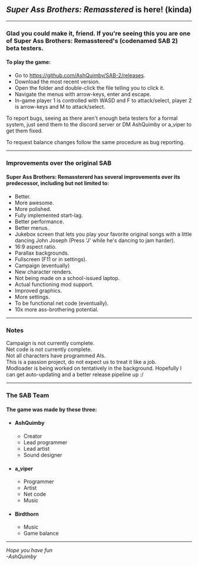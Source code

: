 ## <i>Super Ass Brothers: Remasstered</i> is here! (kinda)
---

### Glad you could make it, friend. If you're seeing this you are one of Super Ass Brothers: Remasstered's (codenamed SAB 2) beta testers.

#### To play the game:
- Go to https://github.com/AshQuimby/SAB-2/releases.
- Download the most recent version.
- Open the folder and double-click the file telling you to click it.
- Navigate the menus with arrow-keys, enter and escape.
- In-game player 1 is controlled with WASD and F to attack/select, player 2 is arrow-keys and M to attack/select.

To report bugs, seeing as there aren't enough beta testers for a formal system, just send them to the discord server or DM AshQuimby or a_viper to get them fixed.

To request balance changes follow the same procedure as bug reporting.

---

### Improvements over the original SAB
#### Super Ass Brothers: Remasstererd has several improvements over its predecessor, including but not limited to:
- Better.
- More awesome.
- More polished.
- Fully implemented start-lag.
- Better performance.
- Better menus.
- Jukebox screen that lets you play your favorite original songs with a little dancing John Joseph (Press 'J' while he's dancing to jam harder).
- 16:9 aspect ratio.
- Parallax backgrounds.
- Fullscreen (F11 or in settings).
- Campaign (eventually)
- New character renders.
- Not being made on a school-issued laptop.
- Actual functioning mod support.
- Improved graphics.
- More settings.
- To be functional net code (eventually).
- 10x more ass-brothering potential.

---

### Notes
Campaign is not currently complete. <br>
Net code is not currently complete. <br>
Not all characters have programmed AIs. <br>
This is a passion project, do not expect us to treat it like a job. <br>
Modloader is being worked on tentatively in the background. Hopefully I can get auto-updating and a better release pipeline up :/

---

### The SAB Team
#### The game was made by these three:
- #### AshQuimby
  - Creator
  - Lead programmer
  - Lead artist
  - Sound designer
- #### a_viper
  - Programmer
  - Artist
  - Net code
  - Music
- #### Birdthorn
  - Music
  - Game balance

---
<i> Hope you have fun <br>
-AshQuimby </i>
